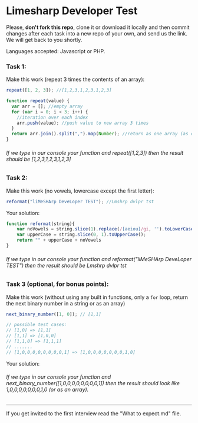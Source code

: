 # Limesharp Developer Test

Please, **don't fork this repo**, clone it or download it locally and then commit changes after each task into a new repo of your own, and send us the link. We will get back to you shortly.

Languages accepted: Javascript or PHP.

### Task 1:

Make this work (repeat 3 times the contents of an array):

```javascript
repeat([1, 2, 3]); //[1,2,3,1,2,3,1,2,3]
```
```javascript
function repeat(value) {
  var arr = []; //empty array
  for (var i = 0; i < 3; i++) {
    //iteration over each index
    arr.push(value); //push value to new array 3 times
  }
  return arr.join().split(",").map(Number); //return as one array (as oppose to mini subarrays)
}
```

###### If we type in our console your function and repeat([1,2,3]) then the result should be [1,2,3,1,2,3,1,2,3]

### Task 2:

Make this work (no vowels, lowercase except the first letter):

```javascript
reformat("liMeSHArp DeveLoper TEST"); //Lmshrp dvlpr tst
```
Your solution:

```javascript 
function reformat(string){
    var noVowels = string.slice(1).replace(/[aeiou]/gi, '').toLowerCase().replace(string[0], '')
    var upperCase = string.slice(0, 1).toUpperCase();
    return "" + upperCase + noVowels
}
```

###### If we type in our console your function and reformat("liMeSHArp DeveLoper TEST") then the result should be Lmshrp dvlpr tst

### Task 3 (optional, for bonus points):

Make this work (without using any built in functions, only a `for` loop, return the next binary number in a string or as an array)

```javascript
next_binary_number([1, 0]); // [1,1]

// possible test cases:
// [1,0] => [1,1]
// [1,1] => [1,0,0]
// [1,1,0] => [1,1,1]
// .......
// [1,0,0,0,0,0,0,0,0,1] => [1,0,0,0,0,0,0,0,1,0]
```

Your solution:

###### If we type in our console your function and next_binary_number([1,0,0,0,0,0,0,0,0,1]) then the result should look like 1,0,0,0,0,0,0,0,1,0 (or as an array).

---

If you get invited to the first interview read the "What to expect.md" file.
